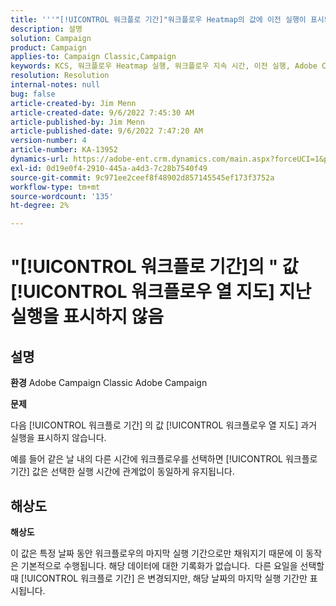 ```yaml
---
title: '''"[!UICONTROL 워크플로 기간]"워크플로우 Heatmap의 값에 이전 실행이 표시되지 않음"'
description: 설명
solution: Campaign
product: Campaign
applies-to: Campaign Classic,Campaign
keywords: KCS, 워크플로우 Heatmap 실행, 워크플로우 지속 시간, 이전 실행, Adobe Campaign
resolution: Resolution
internal-notes: null
bug: false
article-created-by: Jim Menn
article-created-date: 9/6/2022 7:45:30 AM
article-published-by: Jim Menn
article-published-date: 9/6/2022 7:47:20 AM
version-number: 4
article-number: KA-13952
dynamics-url: https://adobe-ent.crm.dynamics.com/main.aspx?forceUCI=1&pagetype=entityrecord&etn=knowledgearticle&id=026920e0-b72d-ed11-9db1-0022480866ad
exl-id: 0d19e0f4-2910-445a-a4d3-7c28b7540f49
source-git-commit: 9c971ee2ceef8f48902d857145545ef173f3752a
workflow-type: tm+mt
source-wordcount: '135'
ht-degree: 2%

---
```


# &quot;[!UICONTROL 워크플로 기간]의 &quot; 값 [!UICONTROL 워크플로우 열 지도] 지난 실행을 표시하지 않음

## 설명


<b>환경</b>
Adobe Campaign Classic Adobe Campaign

<b>문제</b>

다음 [!UICONTROL 워크플로 기간] 의 값 [!UICONTROL 워크플로우 열 지도] 과거 실행을 표시하지 않습니다.

예를 들어 같은 날 내의 다른 시간에 워크플로우를 선택하면 [!UICONTROL 워크플로 기간] 값은 선택한 실행 시간에 관계없이 동일하게 유지됩니다.


## 해상도


<b>해상도</b>

이 값은 특정 날짜 동안 워크플로우의 마지막 실행 기간으로만 채워지기 때문에 이 동작은 기본적으로 수행됩니다.
해당 데이터에 대한 기록화가 없습니다. 
다른 요일을 선택할 때 [!UICONTROL 워크플로 기간] 은 변경되지만, 해당 날짜의 마지막 실행 기간만 표시됩니다.
